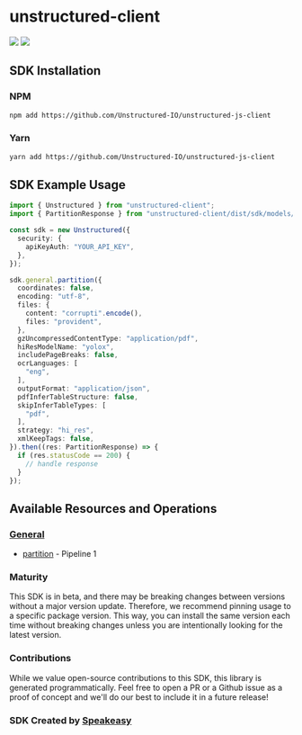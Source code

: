 # unstructured-client

<div align="left">
    <a href="https://speakeasyapi.dev/"><img src="https://custom-icon-badges.demolab.com/badge/-Built%20By%20Speakeasy-212015?style=for-the-badge&logoColor=FBE331&logo=speakeasy&labelColor=545454" /></a>
    <a href="https://github.com/Unstructured-IO/unstructured-js-client.git/actions"><img src="https://img.shields.io/github/actions/workflow/status/speakeasy-sdks/bolt-php/speakeasy_sdk_generation.yml?style=for-the-badge" /></a>
    
</div>

<!-- Start SDK Installation -->
## SDK Installation

### NPM

```bash
npm add https://github.com/Unstructured-IO/unstructured-js-client
```

### Yarn

```bash
yarn add https://github.com/Unstructured-IO/unstructured-js-client
```
<!-- End SDK Installation -->

## SDK Example Usage
<!-- Start SDK Example Usage -->


```typescript
import { Unstructured } from "unstructured-client";
import { PartitionResponse } from "unstructured-client/dist/sdk/models/operations";

const sdk = new Unstructured({
  security: {
    apiKeyAuth: "YOUR_API_KEY",
  },
});

sdk.general.partition({
  coordinates: false,
  encoding: "utf-8",
  files: {
    content: "corrupti".encode(),
    files: "provident",
  },
  gzUncompressedContentType: "application/pdf",
  hiResModelName: "yolox",
  includePageBreaks: false,
  ocrLanguages: [
    "eng",
  ],
  outputFormat: "application/json",
  pdfInferTableStructure: false,
  skipInferTableTypes: [
    "pdf",
  ],
  strategy: "hi_res",
  xmlKeepTags: false,
}).then((res: PartitionResponse) => {
  if (res.statusCode == 200) {
    // handle response
  }
});
```
<!-- End SDK Example Usage -->

<!-- Start SDK Available Operations -->
## Available Resources and Operations


### [General](docs/sdks/general/README.md)

* [partition](docs/sdks/general/README.md#partition) - Pipeline 1
<!-- End SDK Available Operations -->

### Maturity

This SDK is in beta, and there may be breaking changes between versions without a major version update. Therefore, we recommend pinning usage
to a specific package version. This way, you can install the same version each time without breaking changes unless you are intentionally
looking for the latest version.

### Contributions

While we value open-source contributions to this SDK, this library is generated programmatically.
Feel free to open a PR or a Github issue as a proof of concept and we'll do our best to include it in a future release!

### SDK Created by [Speakeasy](https://docs.speakeasyapi.dev/docs/using-speakeasy/client-sdks)
